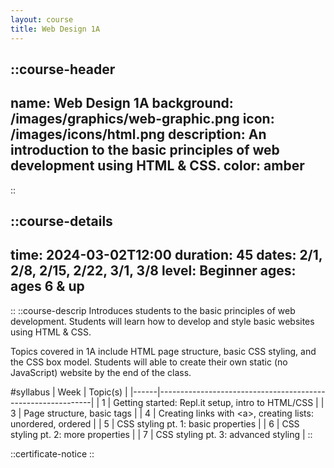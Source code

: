 ```yaml
---
layout: course
title: Web Design 1A
---
```

::course-header
---
name: Web Design 1A
background: /images/graphics/web-graphic.png
icon: /images/icons/html.png
description: An introduction to the basic principles of web development using HTML & CSS.
color: amber
---
::

::course-details
---
time: 2024-03-02T12:00
duration: 45
dates: 2/1, 2/8, 2/15, 2/22, 3/1, 3/8
level: Beginner
ages: ages 6 & up
---
::
::course-descrip
Introduces students to the basic principles of web development. Students will learn how to develop and style basic websites using HTML & CSS.

Topics covered in 1A include HTML page structure, basic CSS styling, and the CSS box model. Students will able to create their own static (no JavaScript) website by the end of the class.

#syllabus
| Week | Topic(s)                                                    |
|------|-------------------------------------------------------------|
| 1    | Getting started: Repl.it setup, intro to HTML/CSS           |
| 3    | Page structure, basic tags                                  |
| 4    | Creating links with \<a>, creating lists: unordered, ordered |
| 5    | CSS styling pt. 1: basic properties                         |
| 6    | CSS styling pt. 2: more properties                          |
| 7    | CSS styling pt. 3: advanced styling                         |
::

::certificate-notice
::